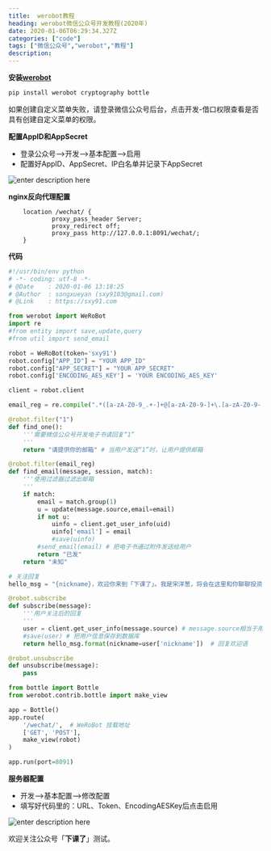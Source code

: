 ```yaml
---
title:  werobot教程
heading: werobot微信公众号开发教程(2020年)
date: 2020-01-06T06:29:34.327Z
categories: ["code"]
tags: ["微信公众号","werobot","教程"]
description: 
---
```



**安装[werobot](https://werobot.readthedocs.io/zh_CN/latest/index.html)**

```bash
pip install werobot cryptography bottle
```


如果创建自定义菜单失败，请登录微信公众号后台，点击开发-借口权限查看是否具有创建自定义菜单的权限。

**配置AppID和AppSecret**

- 登录公众号-->开发-->基本配置-->启用
- 配置好AppID、AppSecret、IP白名单并记录下AppSecret

![enter description here](https://gitee.com/smile365/blogimg/raw/master/sxy91/1578292719110.png)

**nginx反向代理配置**
```nginxconf
    location /wechat/ {
            proxy_pass_header Server;
            proxy_redirect off;
            proxy_pass http://127.0.0.1:8091/wechat/;
    }
```


**代码**

```python
#!/usr/bin/env python
# -*- coding: utf-8 -*-
# @Date    : 2020-01-06 13:18:25
# @Author  : songxueyan (sxy9103@gmail.com)
# @Link    : https://sxy91.com

from werobot import WeRoBot
import re
#from entity import save,update,query
#from util import send_email

robot = WeRoBot(token='sxy91')
robot.config["APP_ID"] = "YOUR APP_ID"
robot.config["APP_SECRET"] = "YOUR APP_SECRET"
robot.config['ENCODING_AES_KEY'] = 'YOUR ENCODING_AES_KEY'

client = robot.client

email_reg = re.compile(".*([a-zA-Z0-9_.+-]+@[a-zA-Z0-9-]+\.[a-zA-Z0-9-.]+)")

@robot.filter("1")
def find_one():
	'''需要微信公众号开发电子书请回复“1”
	'''
    return "请提供你的邮箱" # 当用户发送“1”时，让用户提供邮箱

@robot.filter(email_reg)
def find_email(message, session, match):
	'''使用过滤器过滤出邮箱
	'''
	if match:
		email = match.group(1)
		u = update(message.source,email=email)
		if not u:
			uinfo = client.get_user_info(uid)
			uinfo['email'] = email
			#save(uinfo)
		#send_email(email) # 把电子书通过附件发送给用户
		return "已发"
	return "未知"

# 关注回复
hello_msg = "{nickname}，欢迎你来到「下课了」。我是宋洋葱，将会在这里和你聊聊投资理财、写作和职场等话题。针对互联网工作的小伙伴将不定期发送内推渠道。\n1.需要电子书请回复1"

@robot.subscribe
def subscribe(message):
	'''用户关注后的回复
	'''
	user = client.get_user_info(message.source) # message.source相当于用户的user_id
	#save(user) # 把用户信息保存到数据库
	return hello_msg.format(nickname=user['nickname'])  # 回复欢迎语

@robot.unsubscribe
def unsubscribe(message):
	pass

from bottle import Bottle
from werobot.contrib.bottle import make_view

app = Bottle()
app.route(
    '/wechat/',  # WeRoBot 挂载地址
    ['GET', 'POST'],
    make_view(robot)
)

app.run(port=8091)
```

**服务器配置**

- 开发-->基本配置-->修改配置
- 填写好代码里的：URL、Token、EncodingAESKey后点击启用


![enter description here](https://gitee.com/smile365/blogimg/raw/master/sxy91/1578292762126.png)


欢迎关注公众号「**下课了**」测试。

